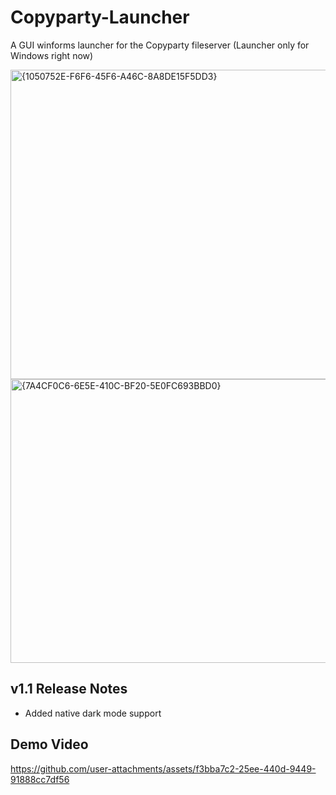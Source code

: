 # Copyparty-Launcher
A GUI winforms launcher for the Copyparty fileserver (Launcher only for Windows right now)

<img width="1356" height="495" alt="{1050752E-F6F6-45F6-A46C-8A8DE15F5DD3}" src="https://github.com/user-attachments/assets/0dd3d3cc-4cc9-4ee8-a526-a576d992d877" />

<img width="586" height="454" alt="{7A4CF0C6-6E5E-410C-BF20-5E0FC693BBD0}" src="https://github.com/user-attachments/assets/69fea435-f24e-46e7-a1f5-7aad872b51b9" />

## v1.1 Release Notes
- Added native dark mode support

## Demo Video
https://github.com/user-attachments/assets/f3bba7c2-25ee-440d-9449-91888cc7df56
